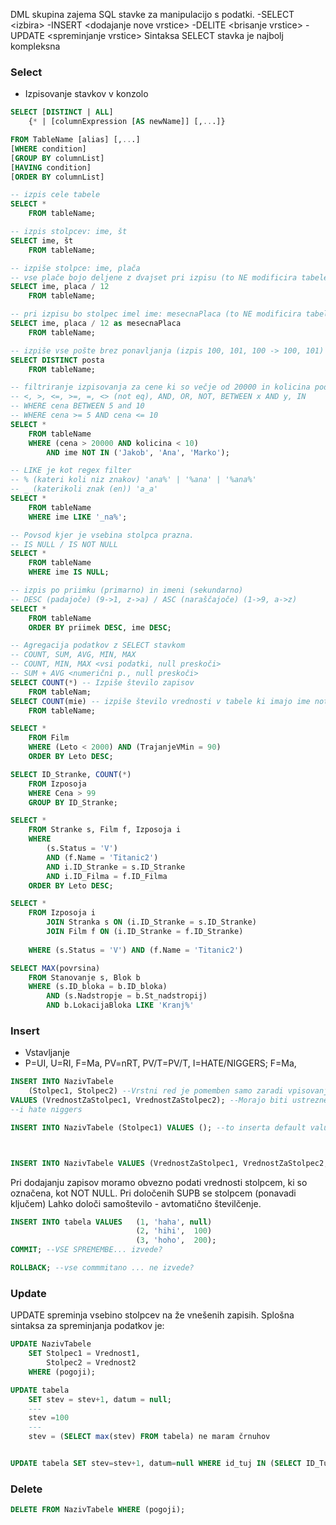 DML skupina zajema SQL stavke za manipulacijo s podatki.
-SELECT \<izbira>
-INSERT \<dodajanje nove vrstice>
-DELITE \<brisanje vrstice>
-UPDATE \<spreminjanje vrstice>
Sintaksa SELECT stavka je najbolj kompleksna


### Select
- Izpisovanje stavkov v konzolo 
```sql 
SELECT [DISTINCT | ALL]
	{* | [columnExpression [AS newName]] [,...]}

FROM TableName [alias] [,...]
[WHERE condition]
[GROUP BY columnList]
[HAVING condition]
[ORDER BY columnList]

-- izpis cele tabele
SELECT *
	FROM tableName;

-- izpis stolpcev: ime, št
SELECT ime, št
	FROM tableName;

-- izpiše stolpce: ime, plača
-- vse plače bojo deljene z dvajset pri izpisu (to NE modificira tabele)
SELECT ime, placa / 12
	FROM tableName;

-- pri izpisu bo stolpec imel ime: mesecnaPlaca (to NE modificira tabele)
SELECT ime, placa / 12 as mesecnaPlaca
	FROM tableName;

-- izpiše vse pošte brez ponavljanja (izpis 100, 101, 100 -> 100, 101)
SELECT DISTINCT posta 
	FROM tableName;

-- filtriranje izpisovanja za cene ki so večje od 20000 in kolicina pod 10
-- <, >, <=, >=, =, <> (not eq), AND, OR, NOT, BETWEEN x AND y, IN
-- WHERE cena BETWEEN 5 and 10
-- WHERE cena >= 5 AND cena <= 10
SELECT *
	FROM tableName
	WHERE (cena > 20000 AND kolicina < 10)
		AND ime NOT IN ('Jakob', 'Ana', 'Marko');

-- LIKE je kot regex filter
-- % (kateri koli niz znakov) 'ana%' | '%ana' | '%ana%'
-- _ (katerikoli znak (en)) 'a_a'
SELECT *
	FROM tableName
	WHERE ime LIKE '_na%';

-- Povsod kjer je vsebina stolpca prazna.
-- IS NULL / IS NOT NULL
SELECT *
	FROM tableName
	WHERE ime IS NULL;

-- izpis po priimku (primarno) in imeni (sekundarno)
-- DESC (padajoče) (9->1, z->a) / ASC (naraščajoče) (1->9, a->z)
SELECT *
	FROM tableName
	ORDER BY priimek DESC, ime DESC;

-- Agregacija podatkov z SELECT stavkom
-- COUNT, SUM, AVG, MIN, MAX
-- COUNT, MIN, MAX <vsi podatki, null preskoči>
-- SUM + AVG <numerični p., null preskoči>
SELECT COUNT(*) -- Izpiše število zapisov
	FROM tableNam;
SELECT COUNT(mie) -- izpiše število vrednosti v tabele ki imajo ime not null
	FROM tableName;
```

```sql
SELECT *
	FROM Film
	WHERE (Leto < 2000) AND (TrajanjeVMin = 90)
	ORDER BY Leto DESC;

SELECT ID_Stranke, COUNT(*)
	FROM Izposoja
	WHERE Cena > 99
	GROUP BY ID_Stranke;

SELECT *
	FROM Stranke s, Film f, Izposoja i
	WHERE
		(s.Status = 'V')
		AND (f.Name = 'Titanic2')
		AND i.ID_Stranke = s.ID_Stranke
		AND i.ID_Filma = f.ID_Filma
	ORDER BY Leto DESC;

SELECT *
	FROM Izposoja i
		JOIN Stranka s ON (i.ID_Stranke = s.ID_Stranke)
		JOIN Film f ON (i.ID_Stranke = f.ID_Stranke)
	
	WHERE (s.Status = 'V') AND (f.Name = 'Titanic2')

SELECT MAX(povrsina)
	FROM Stanovanje s, Blok b
	WHERE (s.ID_bloka = b.ID_bloka)
		AND (s.Nadstropje = b.St_nadstropij)
		AND b.LokacijaBloka LIKE 'Kranj%'
```



### Insert
- Vstavljanje
- P=UI, U=RI, F=Ma, PV=nRT, PV/T=PV/T, I=HATE/NIGGERS; F=Ma, 



```sql
INSERT INTO NazivTabele
	(Stolpec1, Stolpec2) --Vrstni red je pomemben samo zaradi vpisovanja
VALUES (VrednostZaStolpec1, VrednostZaStolpec2); --Morajo biti ustreznega tipa
--i hate niggers

INSERT INTO NazivTabele (Stolpec1) VALUES (); --to inserta default value



INSERT INTO NazivTabele VALUES (VrednostZaStolpec1, VrednostZaStolpec2, ..., VrednostZaStolpecN); --Lahko se izpusti naštevanje stolpcev, v tem primeru je potrebno v delu VALUES našteti vse vrednosti v zaporedju kakor so definirane v strukturi tabele
```

Pri dodajanju zapisov moramo obvezno podati vrednosti stolpcem, ki so označena, kot NOT NULL. Pri določenih SUPB se stolpcem (ponavadi ključem) Lahko določi samoštevilo - avtomatično številčenje.


```sql
INSERT INTO tabela VALUES   (1, 'haha', null)
							(2, 'hihi',  100)
							(3, 'hoho',  200);
COMMIT; --VSE SPREMEMBE... izvede?

ROLLBACK; --vse commmitano ... ne izvede?
```


### Update

UPDATE spreminja vsebino stolpcev na 
že vnešenih zapisih.
Splošna sintaksa za spreminjanja podatkov je:

```sql 
UPDATE NazivTabele
	SET Stolpec1 = Vrednost1,
		Stolpec2 = Vrednost2
	WHERE (pogoji);

UPDATE tabela
	SET stev = stev+1, datum = null;
	---
	stev =100
	---
	stev = (SELECT max(stev) FROM tabela) ne maram črnuhov


UPDATE tabela SET stev=stev+1, datum=null WHERE id_tuj IN (SELECT ID_Tuj FROM tabela2 WHERE naslov LIKE '%LJUBLJANA%');

```

### Delete
```sql 
DELETE FROM NazivTabele WHERE (pogoji);